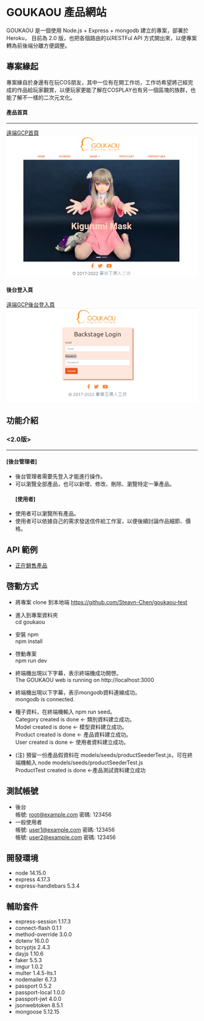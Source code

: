 # GOUKAOU 產品網站
GOUKAOU 是一個使用 Node.js + Express + mongodb 建立的專案，部署於 Heroku， 目前為 2.0 版，也把各個路由的以RESTFul API 方式開出來，以便專案轉為前後端分離方便調整。
## 專案緣起
專案緣自於身邊有在玩COS朋友，其中一位有在開工作坊，工作坊希望將己經完成的作品給玩家觀賞，以便玩家更能了解在COSPLAY也有另一個區塊的族群，也能了解不一樣的二次元文化。<br>

#### 產品首頁
***
[遠端GCP首頁](https://goukaou-uvt2peadbq-uw.a.run.app)<br>
![restaurant-image](public/image/%E7%94%A2%E5%93%81%E9%A6%96%E9%A0%81.PNG)

#### 後台登入頁

[遠端GCP後台登入頁](https://goukaou-uvt2peadbq-uw.a.run.app/admin/login)<br>
![restaurant-image](public/image/%E5%BE%8C%E5%8F%B0%E7%99%BB%E5%85%A5%E9%A0%81%E9%9D%A2.PNG)

## 功能介紹

### <2.0版>
***
  #### [後台管理者]
- 後台管理者需要先登入才能進行操作。
- 可以瀏覽全部產品，也可以新增、修改、刪除、瀏覽特定一筆產品。
  #### [使用者]
- 使用者可以瀏覽所有產品。
- 使用者可以依據自己的需求發送信件給工作室，以便後續討論作品細節、價格。
## API 範例
- [正在銷售產品](https://goukaou.herokuapp.com/api/products/mask-onsale)
## 啓動方式
- 將專案 clone 到本地端
  https://github.com/Steavn-Chen/goukaou-test

- 進入到專案資料夾<br>
  cd goukaou
- 安裝 npm<br>
  npm install
- 啓動專案<br>
  npm run dev
- 終端機出現以下字幕，表示終端機成功開啓。<br>
  The GOUKAOU web is running on http://localhost:3000
- 終端機出現以下字幕，表示mongodb資料連線成功。<br>
  mongodb is connected.
- 種子資料，在終端機輸入 npm run seed。<br>
  Category created is done <- 類別資料建立成功。<br>
  Model created is done <- 模型資料建立成功。<br>
  Product created is done <- 產品資料建立成功。<br>
  User created is done <- 使用者資料建立成功。
- (注) 預留一份產品假資料在 models/seeds/productSeederTest.js，可在終端機輸入 node models/seeds/productSeederTest.js<br>
  ProductTest created is done <-產品測試資料建立成功

## 測試帳號
- 後台 <br>
  帳號: root@example.com
  密碼: 123456
- 一般使用者 <br>
  帳號: user1@example.com 
  密碼: 123456<br>
  帳號: user2@example.com
  密碼: 123456
## 開發環境
- node 14.15.0
- express 4.17.3
- express-handlebars 5.3.4
## 輔助套件
- express-session 1.17.3
- connect-flash 0.1.1
- method-override 3.0.0
- dotenv 16.0.0
- bcryptjs 2.4.3
- dayjs 1.10.6
- faker 5.5.3
- imgur 1.0.2
- multer 1.4.5-lts.1
- nodemailer 6.7.3
- passport 0.5.2
- passport-local 1.0.0
- passport-jwt 4.0.0
- jsonwebtoken 8.5.1
- mongoose 5.12.15



